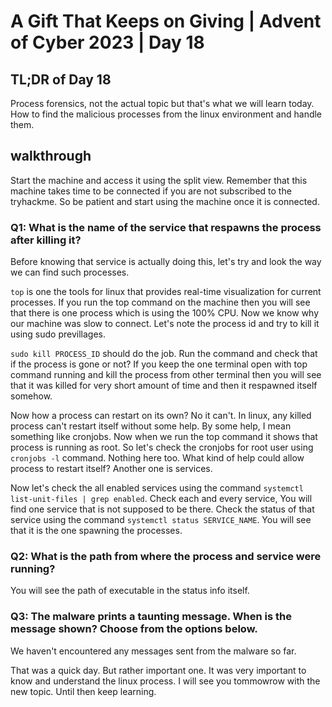 # A Gift That Keeps on Giving | Advent of Cyber 2023 | Day 18

## TL;DR of Day 18
Process forensics, not the actual topic but that's what we will learn today. How to find the malicious processes from the linux environment and handle them.

## walkthrough
Start the machine and access it using the split view. Remember that this machine takes time to be connected if you are not subscribed to the tryhackme. So be patient and start using the machine once it is connected.

### Q1: What is the name of the service that respawns the process after killing it?

Before knowing that service is actually doing this, let's try and look the way we can find such processes.

`top` is one the tools for linux that provides real-time visualization for current processes. If you run the top command on the machine then you will see that there is one process which is using the 100% CPU. Now we know why our machine was slow to connect. Let's note the process id and try to kill it using sudo previllages.

`sudo kill PROCESS_ID` should do the job. Run the command and check that if the process is gone or not? If you keep the one terminal open with top command running and kill the process from other terminal then you will see that it was killed for very short amount of time and then it respawned itself somehow.

Now how a process can restart on its own? No it can't. In linux, any killed process can't restart itself without some help. By some help, I mean something like cronjobs. Now when we run the top command it shows that process is running as root. So let's check the cronjobs for root user using `cronjobs -l` command. Nothing here too. What kind of help could allow process to restart itself? Another one is services.

Now let's check the all enabled services using the command `systemctl list-unit-files | grep enabled`. Check each and every service, You will find one service that is not supposed to be there. Check the status of that service using the command `systemctl status SERVICE_NAME`. You will see that it is the one spawning the processes.

### Q2: What is the path from where the process and service were running?
You will see the path of executable in the status info itself.


### Q3: The malware prints a taunting message. When is the message shown? Choose from the options below.

We haven't encountered any messages sent from the malware so far.


That was a quick day. But rather important one. It was very important to know and understand the linux process.
I will see you tommowrow with the new topic. Until then keep learning.